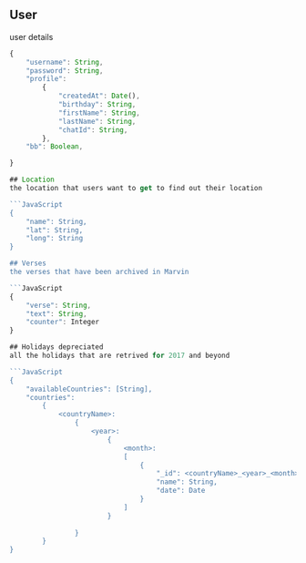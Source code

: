 ## User
user details 

```JavaScript
{
    "username": String,
    "password": String,
    "profile": 
        {
            "createdAt": Date(),
            "birthday": String,
            "firstName": String,
            "lastName": String,
            "chatId": String,
        },
    "bb": Boolean,

}

## Location
the location that users want to get to find out their location

```JavaScript
{
    "name": String,
    "lat": String,
    "long": String
}

## Verses
the verses that have been archived in Marvin

```JavaScript
{
    "verse": String,
    "text": String,
    "counter": Integer
}

## Holidays depreciated
all the holidays that are retrived for 2017 and beyond

```JavaScript
{
    "availableCountries": [String],
    "countries": 
        {
            <countryName>: 
                {
                    <year>: 
                        {
                            <month>: 
                            [
                                {
                                    "_id": <countryName>_<year>_<month>_<date>,
                                    "name": String,
                                    "date": Date
                                }
                            ]
                        }
                    
                }
        }
}

